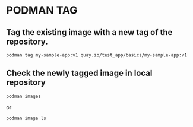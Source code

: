 # PODMAN TAG

## Tag the existing image with a new tag of the repository.
```
podman tag my-sample-app:v1 quay.io/test_app/basics/my-sample-app:v1 
```

## Check the newly tagged image in local repository

```
podman images 
```
or
```
podman image ls 
```